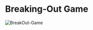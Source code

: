 # Breaking-Out Game
![BreakOut-Game](https://user-images.githubusercontent.com/71929447/177831609-86f90ef0-b508-4300-8178-2163f7a80c53.png)
